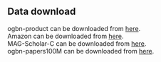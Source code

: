 ## Data download
ogbn-product can be downloaded from [here](https).  
Amazon can be downloaded from [here](https).  
MAG-Scholar-C can be downloaded from [here](https).  
ogbn-papers100M can be downloaded from [here](https).
